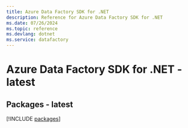```yaml
---
title: Azure Data Factory SDK for .NET
description: Reference for Azure Data Factory SDK for .NET
ms.date: 07/26/2024
ms.topic: reference
ms.devlang: dotnet
ms.service: datafactory
---
```

# Azure Data Factory SDK for .NET - latest
## Packages - latest
[!INCLUDE [packages](data-factory-index.md)]